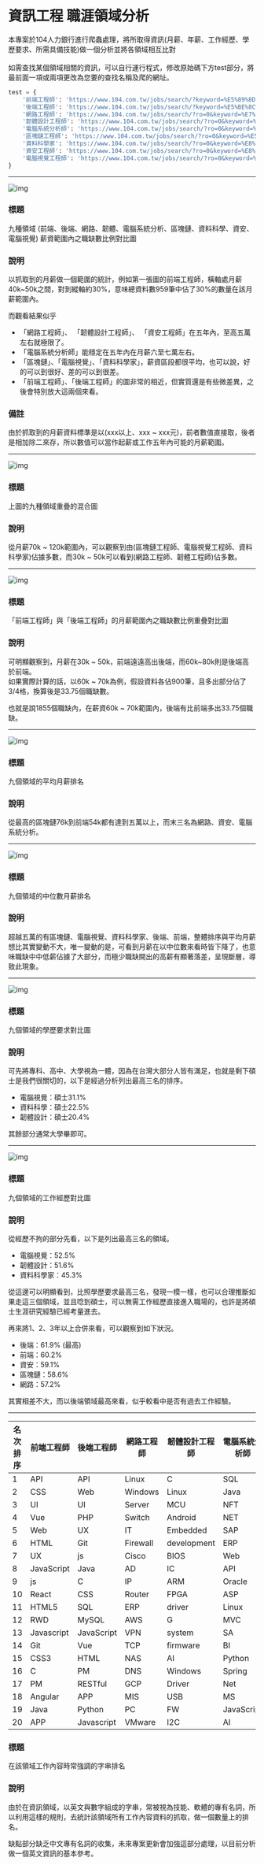 # 資訊工程 職涯領域分析 
本專案於104人力銀行進行爬蟲處理，將所取得資訊(月薪、年薪、工作經歷、學歷要求、所需具備技能)做一個分析並將各領域相互比對<br><br>
如需查找某個領域相關的資訊，可以自行運行程式，修改原始碼下方test部分，將最前面一項或兩項更改為您要的查找名稱及爬的網址。

```python
test = {
    '前端工程師': 'https://www.104.com.tw/jobs/search/?keyword=%E5%89%8D%E7%AB%AF%E5%B7%A5%E7%A8%8B%E5%B8%AB&order=1&jobsource=2018indexpoc&ro=0',
    '後端工程師': 'https://www.104.com.tw/jobs/search/?keyword=%E5%BE%8C%E7%AB%AF%E5%B7%A5%E7%A8%8B%E5%B8%AB&order=1&jobsource=2018indexpoc&ro=0',
    '網路工程師': 'https://www.104.com.tw/jobs/search/?ro=0&keyword=%E7%B6%B2%E8%B7%AF%E5%B7%A5%E7%A8%8B%E5%B8%AB&expansionType=area%2Cspec%2Ccom%2Cjob%2Cwf%2Cwktm&order=1&asc=0&page=1&mode=s&jobsource=2018indexpoc&langFlag=0&langStatus=0&recommendJob=1&hotJob=1',
    '韌體設計工程師': 'https://www.104.com.tw/jobs/search/?ro=0&keyword=%E9%9F%8C%E9%AB%94%E8%A8%AD%E8%A8%88%E5%B7%A5%E7%A8%8B%E5%B8%AB&expansionType=area%2Cspec%2Ccom%2Cjob%2Cwf%2Cwktm&order=1&asc=0&page=1&mode=s&jobsource=2018indexpoc&langFlag=0&langStatus=0&recommendJob=1&hotJob=1',
    '電腦系統分析師': 'https://www.104.com.tw/jobs/search/?ro=0&keyword=%E9%9B%BB%E8%85%A6%E7%B3%BB%E7%B5%B1%E5%88%86%E6%9E%90%E5%B8%AB&expansionType=area%2Cspec%2Ccom%2Cjob%2Cwf%2Cwktm&order=1&asc=0&page=1&mode=s&jobsource=2018indexpoc&langFlag=0&langStatus=0&recommendJob=1&hotJob=1',
    '區塊鏈工程師': 'https://www.104.com.tw/jobs/search/?ro=0&keyword=%E5%8D%80%E5%A1%8A%E9%8F%88%E5%B7%A5%E7%A8%8B%E5%B8%AB&expansionType=area%2Cspec%2Ccom%2Cjob%2Cwf%2Cwktm&order=1&asc=0&page=1&mode=s&jobsource=2018indexpoc&langFlag=0&langStatus=0&recommendJob=1&hotJob=1',
    '資料科學家': 'https://www.104.com.tw/jobs/search/?ro=0&keyword=%E8%B3%87%E6%96%99%E7%A7%91%E5%AD%B8%E5%AE%B6&expansionType=area%2Cspec%2Ccom%2Cjob%2Cwf%2Cwktm&order=1&asc=0&page=1&mode=s&jobsource=2018indexpoc&langFlag=0&langStatus=0&recommendJob=1&hotJob=1',
    '資安工程師': 'https://www.104.com.tw/jobs/search/?ro=0&keyword=%E8%B3%87%E5%AE%89%E5%B7%A5%E7%A8%8B%E5%B8%AB&expansionType=area%2Cspec%2Ccom%2Cjob%2Cwf%2Cwktm&order=1&asc=0&page=1&mode=s&jobsource=2018indexpoc&langFlag=0&langStatus=0&recommendJob=1&hotJob=1',
    '電腦視覺工程師': 'https://www.104.com.tw/jobs/search/?ro=0&keyword=%E9%9B%BB%E8%85%A6%E8%A6%96%E8%A6%BA%E5%B7%A5%E7%A8%8B%E5%B8%AB&expansionType=area%2Cspec%2Ccom%2Cjob%2Cwf%2Cwktm&order=1&asc=0&page=1&mode=s&jobsource=2018indexpoc&langFlag=0&langStatus=0&recommendJob=1&hotJob=1'
}
```

---

![img](./image/3.png)

### 標題
九種領域 (前端、後端、網路、韌體、電腦系統分析、區塊鏈、資料科學、資安、電腦視覺) 薪資範圍內之職缺數比例對比圖<br>
### 說明
以抓取到的月薪做一個範圍的統計，例如第一張圖的前端工程師，橫軸處月薪40k~50k之間，對到縱軸約30%，意味總資料數959筆中佔了30%的數量在該月薪範圍內。<br>

而觀看結果似乎
* 「網路工程師」、 「韌體設計工程師」、 「資安工程師」在五年內，至高五萬左右就極限了。
* 「電腦系統分析師」能穩定在五年內在月薪六至七萬左右。
* 「區塊鏈」、「電腦視覺」、「資料科學家」，薪資區段都很平均，也可以說，好的可以到很好、差的可以到很差。
* 「前端工程師」、「後端工程師」的圖非常的相近，但實質還是有些微差異，之後會特別放大這兩個來看。
### 備註
由於抓取到的月薪資料標準是以(xxx以上、xxx ~ xxx元)，前者數值直接取，後者是相加除二來存，所以數值可以當作起薪或工作五年內可能的月薪範圍。<br>

---

![img](./image/1.png)

### 標題
上圖的九種領域重疊的混合圖
### 說明
從月薪70k ~ 120k範圍內，可以觀察到由(區塊鏈工程師、電腦視覺工程師、資料科學家)佔據多數，而30k ~ 50k可以看到(網路工程師、韌體工程師)佔多數。

---

![img](./image/2.png)

### 標題
「前端工程師」與「後端工程師」的月薪範圍內之職缺數比例重疊對比圖
### 說明
可明顯觀察到，月薪在30k ~ 50k，前端遠遠高出後端，而60k~80k則是後端高於前端。<br>
如果實際計算的話，以60k ~ 70k為例，假設資料各佔900筆，且多出部分佔了3/4格，換算後是33.75個職缺數。

也就是說1855個職缺內，在薪資60k ~ 70k範圍內，後端有比前端多出33.75個職缺。<br>

---

![img](./image/4.png)

### 標題
九個領域的平均月薪排名
### 說明
從最高的區塊鏈76k到前端54k都有達到五萬以上，而末三名為網路、資安、電腦系統分析。

---

![img](./image/5.png)

### 標題
九個領域的中位數月薪排名
### 說明
超越五萬的有區塊鏈、電腦視覺、資料科學家、後端、前端，整體排序與平均月薪想比其實變動不大，唯一變動的是，可看到月薪在以中位數來看時皆下降了，也意味職缺中中低薪佔據了大部分，而極少職缺開出的高薪有顯著落差，呈現斷層，導致此現象。

---

![img](./image/6.png)

### 標題
九個領域的學歷要求對比圖
### 說明
可先將專科、高中、大學視為一體，因為在台灣大部分人皆有滿足，也就是剩下碩士是我們很關切的，以下是經過分析列出最高三名的排序。<br>
* 電腦視覺：碩士31.1%
* 資料科學：碩士22.5%
* 韌體設計：碩士20.4%

其餘部分通常大學畢即可。<br>

---

![img](./image/7.png)

### 標題
九個領域的工作經歷對比圖
### 說明
從經歷不拘的部分先看，以下是列出最高三名的領域。
* 電腦視覺：52.5%
* 韌體設計：51.6%
* 資料科學家：45.3%

從這邊可以明顯看到，比照學歷要求最高三名，發現一模一樣，也可以合理推斷如果走這三個領域，並且唸到碩士，可以無需工作經歷直接進入職場的，也許是將碩士生涯研究經驗已經考量進去。<br>

再來將1、2、3年以上合併來看，可以觀察到如下狀況。
* 後端：61.9% (最高)
* 前端：60.2%
* 資安：59.1%
* 區塊鏈：58.6%
* 網路：57.2%

其實相差不大，而以後端領域最高來看，似乎較看中是否有過去工作經驗。

---

名次排序 | 前端工程師 | 後端工程師 | 網路工程師 | 韌體設計工程師 | 電腦系統分析師 | 區塊鏈工程師 | 資料科學家 | 資安工程師 | 電腦視覺工程師
-|-|-|-|-|-|-|-|-|-
1 | API | API | Linux | C | SQL | API | AI | Linux | C
2 | CSS | Web | Windows | Linux | Java | js | Python | Windows | AI
3 | UI | UI | Server | MCU | NFT | C | Data | Server | D 
4 | Vue | PHP | Switch | Android | NET | Blockchain | Machine | IT | Python
5 | Web | UX | IT | Embedded | SAP | App | Learning | AD | AlfredCamera
6 | HTML | Git | Firewall | development | ERP | Git | C | Switch | API
7 | UX | js | Cisco | BIOS | Web | JavaScript | ETL | Firewall | learning
8 | JavaScript | Java | AD | IC | API | React | BI | IPS | Deep
9 | js | C | IP | ARM | Oracle | AI | data | Cisco | IOS
10 | React | CSS | Router | FPGA | ASP | Vue | SQL | IP | Computer
11 | HTML5 | SQL | ERP | driver | Linux | blockchain | D | ERP | AR
12 | RWD | MySQL | AWS | G | MVC | Web | learning | Router | Vision
13 | Javascript | JavaScript | VPN | system | SA | Solidity | API | C | Android
14 | Git | Vue | TCP | firmware | BI | Node | NLP | WAF | Linux
15 | CSS3 | HTML | NAS | AI | Python | Python | Big | Security | VR
16 | C | PM | DNS | Windows | Spring | DeFi | TenMax | AWS | Learning
17 | PM | RESTful | GCP | Driver | Net | C | Deep | TCP | Edge
18 | Angular | APP | MIS | USB | MS | Golang | ML | DNS | vision
19 | Java | Python | PC | FW | JavaScript | iOS | pipeline | SIEM | deep
20 | APP | Javascript | VMware | I2C | AI | Android | UI | VMware | js

### 標題
在該領域工作內容時常強調的字串排名
### 說明
由於在資訊領域，以英文與數字組成的字串，常被視為技能、軟體的專有名詞，所以利用這樣的規則，去統計該領域所有工作內容資料的抓取，做一個數量上的排名。<br>

缺點部分缺乏中文專有名詞的收集，未來專案更新會加強這部分處理，以目前分析做一個英文資訊的基本參考。
